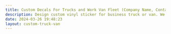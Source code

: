 ```yaml
---
title: Custom Decals For Trucks and Work Van Fleet (Company Name, Contacts, USDOT, MC)
description: Design custom vinyl sticker for business truck or van. We offer variety of colors and font styles.
date: 2024-03-26 19:48:23
layout: custom-truck-van
---
```

